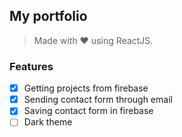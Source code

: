 ## My portfolio

> Made with ❤ using ReactJS.

### Features

- [x] Getting projects from firebase
- [x] Sending contact form through email
- [x] Saving contact form in firebase
- [ ] Dark theme
